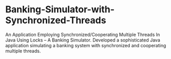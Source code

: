 # Banking-Simulator-with-Synchronized-Threads
An Application Employing Synchronized/Cooperating Multiple Threads In Java Using Locks – A Banking Simulator. Developed a sophisticated Java application simulating a banking system with synchronized and cooperating multiple threads. 
